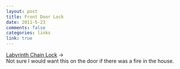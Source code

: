 ```yaml
--- 
layout: post
title: Front Door Lock
date: 2011-5-23
comments: false
categories: links
link: true
---
```

<a title="Labyrinth Chain Lock" href="http://searedscallops.tumblr.com/post/5757675564/make-your-front-door-a-little-more-awesome">Labyrinth Chain Lock</a> →<br /> Not sure I would want this on the door if there was a fire in the house.
